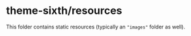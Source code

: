 # theme-sixth/resources

This folder contains static resources (typically an `"images"` folder as well).

